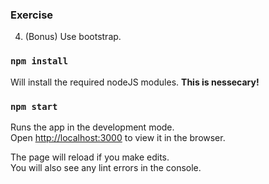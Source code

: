
### Exercise



4. (Bonus) Use bootstrap.

### `npm install`

Will install the required nodeJS modules. **This is nessecary!**

### `npm start`

Runs the app in the development mode.<br />
Open [http://localhost:3000](http://localhost:3000) to view it in the browser.

The page will reload if you make edits.<br />
You will also see any lint errors in the console.


